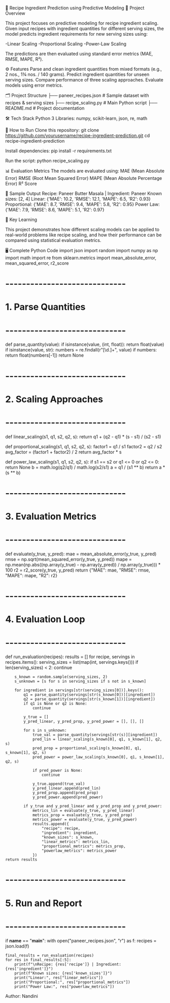 🍲 Recipe Ingredient Prediction using Predictive Modeling
📌 Project Overview

This project focuses on predictive modeling for recipe ingredient scaling.
Given input recipes with ingredient quantities for different serving sizes, the model predicts ingredient requirements for new serving sizes using:

-Linear Scaling
-Proportional Scaling
-Power-Law Scaling

The predictions are then evaluated using standard error metrics (MAE, RMSE, MAPE, R²).

⚙️ Features
Parse and clean ingredient quantities from mixed formats (e.g., 2 nos., 1¾ nos. / 140 grams).
Predict ingredient quantities for unseen serving sizes.
Compare performance of three scaling approaches.
Evaluate models using error metrics.

🗂️ Project Structure
├── paneer_recipes.json        # Sample dataset with recipes & serving sizes
├── recipe_scaling.py          # Main Python script
├── README.md                  # Project documentation

🛠️ Tech Stack
Python 3
Libraries: numpy, scikit-learn, json, re, math

🚀 How to Run
Clone this repository:
git clone https://github.com/yourusername/recipe-ingredient-prediction.git
cd recipe-ingredient-prediction


Install dependencies:
pip install -r requirements.txt


Run the script:
python recipe_scaling.py

📊 Evaluation Metrics
The models are evaluated using:
MAE (Mean Absolute Error)
RMSE (Root Mean Squared Error)
MAPE (Mean Absolute Percentage Error)
R² Score

📌 Sample Output
Recipe: Paneer Butter Masala | Ingredient: Paneer
Known sizes: [2, 4]
Linear: {'MAE': 10.2, 'RMSE': 12.1, 'MAPE': 6.5, 'R2': 0.93}
Proportional: {'MAE': 8.7, 'RMSE': 9.4, 'MAPE': 5.8, 'R2': 0.95}
Power Law: {'MAE': 7.9, 'RMSE': 8.6, 'MAPE': 5.1, 'R2': 0.97}

🎯 Key Learning

This project demonstrates how different scaling models can be applied to real-world problems like recipe scaling, and how their performance can be compared using statistical evaluation metrics.

🖥️ Complete Python Code
import json
import random
import numpy as np
import math
import re
from sklearn.metrics import mean_absolute_error, mean_squared_error, r2_score

# -----------------------------
# 1. Parse Quantities
# -----------------------------
def parse_quantity(value):
    if isinstance(value, (int, float)):
        return float(value)
    if isinstance(value, str):
        numbers = re.findall(r"[\d\.]+", value)
        if numbers:
            return float(numbers[-1])
    return None

# -----------------------------
# 2. Scaling Approaches
# -----------------------------
def linear_scaling(s1, q1, s2, q2, s):
    return q1 + (q2 - q1) * (s - s1) / (s2 - s1)

def proportional_scaling(s1, q1, s2, q2, s):
    factor1 = q1 / s1
    factor2 = q2 / s2
    avg_factor = (factor1 + factor2) / 2
    return avg_factor * s

def power_law_scaling(s1, q1, s2, q2, s):
    if s1 == s2 or q1 <= 0 or q2 <= 0:
        return None
    b = math.log(q2/q1) / math.log(s2/s1)
    a = q1 / (s1 ** b)
    return a * (s ** b)

# -----------------------------
# 3. Evaluation Metrics
# -----------------------------
def evaluate(y_true, y_pred):
    mae = mean_absolute_error(y_true, y_pred)
    rmse = np.sqrt(mean_squared_error(y_true, y_pred))
    mape = np.mean(np.abs((np.array(y_true) - np.array(y_pred)) / np.array(y_true))) * 100
    r2 = r2_score(y_true, y_pred)
    return {"MAE": mae, "RMSE": rmse, "MAPE": mape, "R2": r2}

# -----------------------------
# 4. Evaluation Loop
# -----------------------------
def run_evaluation(recipes):
    results = []
    for recipe, servings in recipes.items():
        serving_sizes = list(map(int, servings.keys()))
        if len(serving_sizes) < 2:
            continue

        s_known = random.sample(serving_sizes, 2)
        s_unknown = [s for s in serving_sizes if s not in s_known]

        for ingredient in servings[str(serving_sizes[0])].keys():
            q1 = parse_quantity(servings[str(s_known[0])][ingredient])
            q2 = parse_quantity(servings[str(s_known[1])][ingredient])
            if q1 is None or q2 is None:
                continue

            y_true = []
            y_pred_linear, y_pred_prop, y_pred_power = [], [], []

            for s in s_unknown:
                true_val = parse_quantity(servings[str(s)][ingredient])
                pred_lin = linear_scaling(s_known[0], q1, s_known[1], q2, s)
                pred_prop = proportional_scaling(s_known[0], q1, s_known[1], q2, s)
                pred_power = power_law_scaling(s_known[0], q1, s_known[1], q2, s)

                if pred_power is None:
                    continue

                y_true.append(true_val)
                y_pred_linear.append(pred_lin)
                y_pred_prop.append(pred_prop)
                y_pred_power.append(pred_power)

            if y_true and y_pred_linear and y_pred_prop and y_pred_power:
                metrics_lin = evaluate(y_true, y_pred_linear)
                metrics_prop = evaluate(y_true, y_pred_prop)
                metrics_power = evaluate(y_true, y_pred_power)
                results.append({
                    "recipe": recipe,
                    "ingredient": ingredient,
                    "known_sizes": s_known,
                    "linear_metrics": metrics_lin,
                    "proportional_metrics": metrics_prop,
                    "powerlaw_metrics": metrics_power
                })
    return results

# -----------------------------
# 5. Run and Report
# -----------------------------
if __name__ == "__main__":
    with open("paneer_recipes.json", "r") as f:
        recipes = json.load(f)

    final_results = run_evaluation(recipes)
    for res in final_results[:5]:
        print(f"\nRecipe: {res['recipe']} | Ingredient: {res['ingredient']}")
        print(f"Known sizes: {res['known_sizes']}")
        print("Linear:", res["linear_metrics"])
        print("Proportional:", res["proportional_metrics"])
        print("Power Law:", res["powerlaw_metrics"])

Author: Nandini
